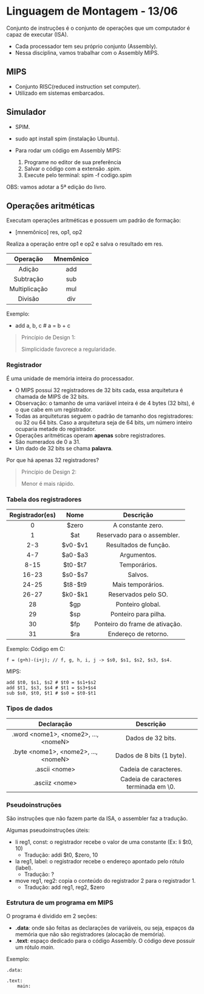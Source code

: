 # Linguagem de Montagem - 13/06

Conjunto de instruções é o conjunto de operações que um computador é capaz de executar (ISA).

- Cada processador tem seu próprio conjunto (Assembly).
- Nessa disciplina, vamos trabalhar com o Assembly MIPS.

## MIPS

- Conjunto RISC(reduced instruction set computer).
- Utilizado em sistemas embarcados.

## Simulador

- SPIM.
- sudo apt install spim (instalação Ubuntu).

- Para rodar um código em Assembly MIPS:
  1. Programe no editor de sua preferência
  2. Salvar o código com a extensão .spim.
  3. Execute pelo terminal: spim -f codigo.spim

OBS: vamos adotar a 5ª edição do livro.

## Operações aritméticas

Executam operações aritméticas e possuem um padrão de formação:

- [mnemônico] res, op1, op2

Realiza a operação entre op1 e op2 e salva o resultado em res.

|   Operação    | Mnemônico |
| :-----------: | :-------: |
|    Adição     |    add    |
|   Subtração   |    sub    |
| Multiplicação |    mul    |
|    Divisão    |    div    |

Exemplo:

- add a, b, c # a = b + c

> Princípio de Design 1:
>
> Simplicidade favorece a regularidade.

### Registrador

É uma unidade de memória inteira do processador.

- O MIPS possui 32 registradores de 32 bits cada, essa arquitetura é chamada de MIPS de 32 bits.
- Observação: o tamanho de uma variável inteira é de 4 bytes (32 bits), é o que cabe em um registrador.
- Todas as arquiteturas seguem o padrão de tamanho dos registradores: ou 32 ou 64 bits. Caso a arquitetura seja de 64 bits, um número inteiro ocuparia metade do registrador.
- Operações aritméticas operam **apenas** sobre registradores.
- São numerados de 0 a 31.
- Um dado de 32 bits se chama **palavra**.

Por que há apenas 32 registradores?

> Princípio de Design 2:
>
> Menor é mais rápido.

### Tabela dos registradores

| Registrador(es) |   Nome    |           Descrição            |
| :-------------: | :-------: | :----------------------------: |
|        0        |   $zero   |       A constante zero.        |
|        1        |    $at    |  Reservado para o assembler.   |
|       2-3       | \$v0-\$v1 |     Resultados de função.      |
|       4-7       | \$a0-$a3  |          Argumentos.           |
|      8-15       | \$t0-$t7  |          Temporários.          |
|      16-23      | \$s0-$s7  |            Salvos.             |
|      24-25      | \$t8-$t9  |       Mais temporários.        |
|      26-27      | \$k0-$k1  |      Reservados pelo SO.       |
|       28        |    $gp    |        Ponteiro global.        |
|       29        |    $sp    |      Ponteiro para pilha.      |
|       30        |    $fp    | Ponteiro do frame de ativação. |
|       31        |    $ra    |      Endereço de retorno.      |

Exemplo:
Código em C:

```
f = (g+h)-(i+j); // f, g, h, i, j -> $s0, $s1, $s2, $s3, $s4.
```

MIPS:

```
add $t0, $s1, $s2 # $t0 = $s1+$s2
add $t1, $s3, $s4 # $t1 = $s3+$s4
sub $s0, $t0, $t1 # $s0 = $t0-$t1
```

### Tipos de dados

|               Declaração                |               Descrição               |
| :-------------------------------------: | :-----------------------------------: |
| .word \<nome1>, \<nome2>, ..., \<nomeN> |           Dados de 32 bits.           |
| .byte \<nome1>, \<nome2>, ..., \<nomeN> |       Dados de 8 bits (1 byte).       |
|             .ascii \<nome>              |         Cadeia de caracteres.         |
|             .asciiz \<nome>             | Cadeia de caracteres terminada em \0. |

### Pseudoinstruções

São instruções que não fazem parte da ISA, o assembler faz a tradução.

Algumas pseudoinstruções úteis:

- li reg1, const: o registrador recebe o valor de uma constante (Ex: li $t0, 10)
  - Tradução: addi $t0, $zero, 10
- la reg1, label: o registrador recebe o endereço apontado pelo rótulo (label).
  - Tradução: ?
- move reg1, reg2: copia o conteúdo do registrador 2 para o registrador 1.
  - Tradução: add reg1, reg2, $zero

### Estrutura de um programa em MIPS

O programa é dividido em 2 seções:

- **.data**: onde são feitas as declarações de variáveis, ou seja, espaços da memória que não são registradores (alocação de memória).
- **.text**: espaço dedicado para o código Assembly. O código deve possuir um rótulo _main_.

Exemplo:

```
.data:

.text:
    main:

```
